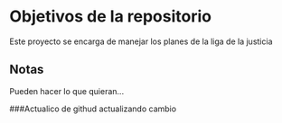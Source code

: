 # Objetivos de la repositorio

Este proyecto se encarga de manejar los planes de la liga de la justicia


## Notas
Pueden hacer lo que quieran...

###Actualico de githud
actualizando cambio

